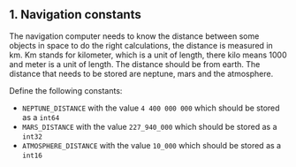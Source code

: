 # 

## 1. Navigation constants

The navigation computer needs to know the distance between some objects in space to do the right calculations, the distance is measured in km.
Km stands for kilometer, which is a unit of length, there kilo means 1000 and meter is a unit of length.
The distance should be from earth.
The distance that needs to be stored are neptune, mars and the atmosphere.

Define the following constants:

  - `NEPTUNE_DISTANCE` with the value `4 400 000 000` which should be stored as a `int64`
  - `MARS_DISTANCE` with the value `227_940_000` which should be stored as a `int32`
  - `ATMOSPHERE_DISTANCE` with the value `10_000` which should be stored as a `int16`

